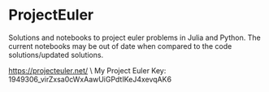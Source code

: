 # ProjectEuler
Solutions and notebooks to project euler problems in Julia and Python. The current notebooks may be out of date when compared to the code solutions/updated solutions.

https://projecteuler.net/ \\
My Project Euler Key: 1949306_virZxsa0cWxAawUiGPdtIKeJ4xevqAK6
